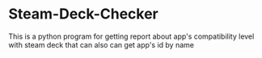 # Steam-Deck-Checker
This is a python program for getting report about app's compatibility level with steam deck that can also can get app's id by name
